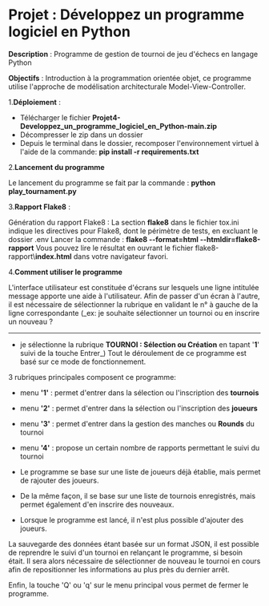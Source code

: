 # Projet : Développez un programme logiciel en Python

**Description** : Programme de gestion de tournoi de jeu d'échecs en langage Python

**Objectifs** : Introduction à la programmation orientée objet, ce programme utilise l'approche de modélisation architecturale Model-View-Controller.

1.**Déploiement** :

- Télécharger le fichier **Projet4-Developpez_un_programme_logiciel_en_Python-main.zip**
- Décompresser le zip dans un dossier
- Depuis le terminal dans le dossier, recomposer l'environnement virtuel à l'aide de la commande: **pip install -r requirements.txt**

2.**Lancement du programme**

Le lancement du programme se fait par la commande :  **python play_tournament.py**

3.**Rapport Flake8** :

Génération du rapport Flake8 :
    La section **flake8** dans le fichier tox.ini indique les directives pour Flake8, dont le périmètre de tests, en excluant le dossier .env
Lancer la commande : **flake8 --format=html --htmldir=flake8-rapport**
Vous pouvez lire le résultat en ouvrant le fichier flake8-rapport\\**index.html** dans votre navigateur favori.

4.**Comment utiliser le programme**

L'interface utilisateur est constituée d'écrans sur lesquels une ligne intitulée message apporte une aide à l'utilisateur.
Afin de passer d'un écran à l'autre, il est nécessaire de sélectionner la rubrique en validant le n° à gauche de la ligne correspondante (_ex: je souhaite sélectionner un tournoi ou en inscrire un nouveau ?
******
 -   je sélectionne la rubrique **TOURNOI : Sélection ou Création** en tapant '**1**' suivi de la touche Entrer_)
Tout le déroulement de ce programme est basé sur ce mode de fonctionnement.

3 rubriques principales composent ce programme:

- menu **'1'** : permet d'entrer dans la sélection ou l'inscription des **tournois**
- menu **'2'** : permet d'entrer dans la sélection ou l'inscription des **joueurs**
- menu **'3'** : permet d'entrer dans la gestion des manches ou **Rounds** du tournoi
- menu **'4'** : propose un certain nombre de rapports permettant le suivi du tournoi
  
- Le programme se base sur une liste de joueurs déjà établie, mais permet de rajouter des joueurs. 

- De la même façon, il se base sur une liste de tournois enregistrés, mais permet également d'en inscrire des nouveaux.
- Lorsque le programme est lancé, il n'est plus possible d'ajouter des joueurs.

La sauvegarde des données étant basée sur un format JSON, il est possible de reprendre le suivi d'un tournoi en relançant le programme, si besoin était.
Il sera alors nécessaire de sélectionner de nouveau le tournoi en cours afin de repositionner les informations au plus près du dernier arrêt.

Enfin, la touche 'Q' ou 'q' sur le menu principal vous permet de fermer le programme.
